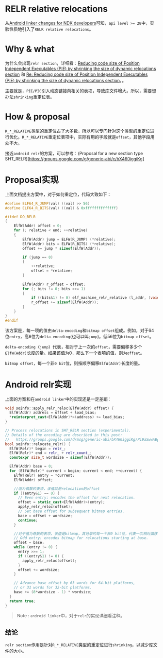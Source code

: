 # RELR relative relocations 
从[Android linker changes for NDK developers](https://android.googlesource.com/platform/bionic/+/master/android-changes-for-ndk-developers.md#relative-relocations-relr)可知，``api level >= 28``中，实验性质地引入了``RELR relative relocations``。

# Why & what

为什么会出现``relr section``，详细看：[Reducing code size of Position Independent Executables (PIE) by shrinking the size of dynamic relocations section](https://sourceware.org/legacy-ml/gnu-gabi/2017-q2/msg00000.html) 和 [Re: Reducing code size of Position Independent Executables (PIE) by shrinking the size of dynamic relocations section](https://sourceware.org/legacy-ml/gnu-gabi/2017-q2/msg00003.html)。。

主要就是，``PIE/PIC``引入动态链接向相关的表项，导致库文件增大。所以，需要想办法``shrinking``重定位表。

# How & proposal

``R_*_RELATIVE``类型的重定位占了大多数，所以可以专门针对这个类型的重定位进行优化。``R_*_RELATIVE``重定位表项中，实际有用的字段就是``offset``，其他字段用处不大。

接近``android relr``的方案，可以参考：(Proposal for a new section type SHT_RELR)[https://groups.google.com/g/generic-abi/c/bX460iggiKg]

# Proposal实现
上面文档提出方案中，对于如何重定位，代码大致如下：

```cpp
#define ELF64_R_JUMP(val) ((val) >> 56)
#define ELF64_R_BITS(val) ((val) & 0xffffffffffffff)

#ifdef DO_RELR
{
    ElfW(Addr) offset = 0;
    for (; relative < end; ++relative)
    {
        ElfW(Addr) jump = ELFW(R_JUMP) (*relative);
        ElfW(Addr) bits = ELFW(R_BITS) (*relative);
        offset += jump * sizeof(ElfW(Addr));

        if (jump == 0)
        {
            ++relative;
            offset = *relative;
        }
        
        ElfW(Addr) r_offset = offset;
        for (; bits != 0; bits >>= 1)
        {
            if ((bits&1) != 0) elf_machine_relr_relative (l_addr, (void *) (l_addr+r_offset));
            r_offset += sizeof(ElfW(Addr));
        }
    }
}
#endif
```

该方案是，每一项的值由``delta-encoding``和``bitmap offset``组成。例如，对于64位``entry``，高8位为``delta-encoding``(也可以叫``jump``)，低56位为``bitmap offset``。

``delta-encoding``（``jump``）代表，相对于上一次的``offset``，需要偏移多少个``ElfW(Addr)``长度的量。如果该值为0，那么下一个表项的值，则为``offset``。

``bitmap offset``，每一个非``0 bit``位，则按顺序偏移``ElfW(Addr)``长度的量。

# Android relr实现

上面的方案和在``android linker``中的实现还是一定差距：

```cpp
void soinfo::apply_relr_reloc(ElfW(Addr) offset) {
  ElfW(Addr) address = offset + load_bias;
  *reinterpret_cast<ElfW(Addr)*>(address) += load_bias;
}

// Process relocations in SHT_RELR section (experimental).
// Details of the encoding are described in this post:
//   https://groups.google.com/d/msg/generic-abi/bX460iggiKg/Pi9aSwwABgAJ
bool soinfo::relocate_relr() {
  ElfW(Relr)* begin = relr_;
  ElfW(Relr)* end = relr_ + relr_count_;
  constexpr size_t wordsize = sizeof(ElfW(Addr));

  ElfW(Addr) base = 0;
  for (ElfW(Relr)* current = begin; current < end; ++current) {
    ElfW(Relr) entry = *current;
    ElfW(Addr) offset;

    //值为偶数的表项，该值就是relocation的offset
    if ((entry&1) == 0) {
      // Even entry: encodes the offset for next relocation.
      offset = static_cast<ElfW(Addr)>(entry);
      apply_relr_reloc(offset);
      // Set base offset for subsequent bitmap entries.
      base = offset + wordsize;
      continue;
    }

    //对于值为奇数的表项，该值是bitmap，其记录的每一个非0 bit位，代表一次相对偏移，相对base的偏移值是wordsize * n（即相对上一次offset的偏移值为wordsize）
    // Odd entry: encodes bitmap for relocations starting at base.
    offset = base;
    while (entry != 0) {
      entry >>= 1;
      if ((entry&1) != 0) {
        apply_relr_reloc(offset);
      }
      offset += wordsize;
    }

    // Advance base offset by 63 words for 64-bit platforms,
    // or 31 words for 32-bit platforms.
    base += (8*wordsize - 1) * wordsize;
  }
  return true;
}
```
> Note : ``android linker``中，对于``relr``的实现详细看注释。

## 结论

``relr section``作用是针对``R_*_RELATIVE``类型的重定位进行``shrinking``，以减少库文件的大小。



